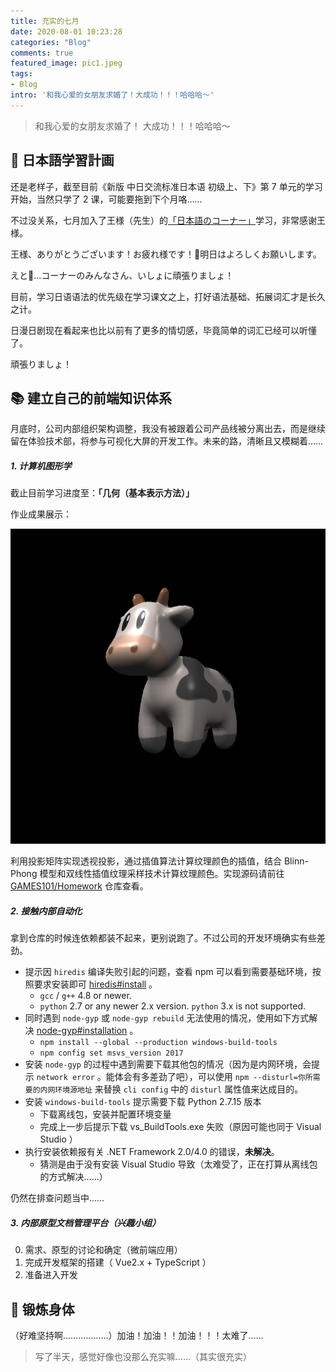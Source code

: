 ```yaml
---
title: 充实的七月
date: 2020-08-01 10:23:28
categories: "Blog"
comments: true
featured_image: pic1.jpeg
tags:
- Blog
intro: '和我心爱的女朋友求婚了！大成功！！！哈哈哈～'
---
```


<!-- no node -->

<!-- more -->

> 和我心爱的女朋友求婚了！
> 大成功！！！哈哈哈～

## :notebook_with_decorative_cover: 日本語学習計画

还是老样子，截至目前《新版 中日交流标准日本语 初级上、下》第 7 单元的学习开始，当然只学了 2 课，可能要拖到下个月咯……

不过没关系，七月加入了王様（先生）的[「日本語のコーナー」](https://zongzi531.github.io/nihongonokona/index.html)学习，非常感谢王様。

王様、ありがとうございます！お疲れ様です！明日はよろしくお願いします。

えと...コーナーのみんなさん、いしょに頑張りましょ！

目前，学习日语语法的优先级在学习课文之上，打好语法基础、拓展词汇才是长久之计。

日漫日剧现在看起来也比以前有了更多的情切感，毕竟简单的词汇已经可以听懂了。

頑張りましょ！

## :books: 建立自己的前端知识体系

月底时，公司内部组织架构调整，我没有被跟着公司产品线被分离出去，而是继续留在体验技术部，将参与可视化大屏的开发工作。未来的路，清晰且又模糊着……

##### 1. 计算机图形学

截止目前学习进度至：**「几何（基本表示方法）」**

作业成果展示：

![作业三实现图例](https://raw.githubusercontent.com/zongzi531/daily-learning/master/GAMES101/Homework/Assignment3/Code/output-texture-bilinear.png)

利用投影矩阵实现透视投影，通过插值算法计算纹理颜色的插值，结合 Blinn-Phong 模型和双线性插值纹理采样技术计算纹理颜色。实现源码请前往 [GAMES101/Homework](https://github.com/zongzi531/daily-learning/tree/master/GAMES101/Homework) 仓库查看。

##### 2. 接触内部自动化

拿到仓库的时候连依赖都装不起来，更别说跑了。不过公司的开发环境确实有些差劲。

- 提示因 `hiredis` 编译失败引起的问题，查看 npm 可以看到需要基础环境，按照要求安装即可 [hiredis#install](https://www.npmjs.com/package/hiredis#install) 。
  - `gcc` / `g++` 4.8 or newer.
  - `python` 2.7 or any newer 2.x version. `python` 3.x is not supported.
- 同时遇到 `node-gyp` 或 `node-gyp rebuild` 无法使用的情况，使用如下方式解决 [node-gyp#installation](https://www.npmjs.com/package/node-gyp#installation) 。
  - `npm install --global --production windows-build-tools`
  - `npm config set msvs_version 2017`
- 安装 `node-gyp` 的过程中遇到需要下载其他包的情况（因为是内网环境，会提示 `network error` 。能体会有多差劲了吧），可以使用 `npm --disturl=你所需要的内网环境源地址` 来替换 `cli config` 中的 `disturl` 属性值来达成目的。
- 安装 `windows-build-tools` 提示需要下载 Python 2.7.15 版本
  - 下载离线包，安装并配置环境变量
  - 完成上一步后提示下载 vs_BuildTools.exe 失败（原因可能也同于 Visual Studio ）
- 执行安装依赖报有关 .NET Framework 2.0/4.0 的错误，**未解决**。
  - 猜测是由于没有安装 Visual Studio 导致（太难受了，正在打算从离线包的方式解决……）

仍然在排查问题当中……

##### 3. 内部原型文档管理平台（兴趣小组）

0. 需求、原型的讨论和确定（微前端应用）
1. 完成开发框架的搭建（ Vue2.x + TypeScript ）
2. 准备进入开发

## :horse_racing: 锻炼身体

（好难坚持啊………………）加油！加油！！加油！！！太难了……

> 写了半天，感觉好像也没那么充实嘛……（其实很充实）

